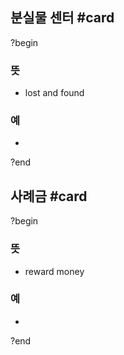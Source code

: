 ## 분실물 센터 #card
?begin
### 뜻
- lost and found
### 예
-
?end


## 사례금 #card
?begin
### 뜻
- reward money
### 예
-
<!--SR:!2025-06-26,38,290-->
?end

